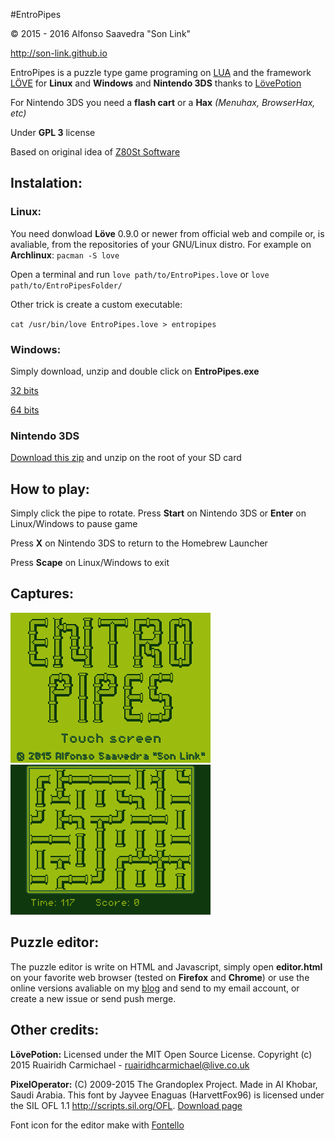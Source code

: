 #EntroPipes

© 2015 - 2016 Alfonso Saavedra "Son Link"

http://son-link.github.io

EntroPipes is a puzzle type game programing on [LUA](http://lua.org) and the framework [LÖVE](http://love2D.org) for **Linux** and **Windows** and **Nintendo 3DS** thanks to [LövePotion](https://github.com/VideahGams/LovePotion)

For Nintendo 3DS you need a **flash cart** or a **Hax** *(Menuhax, BrowserHax, etc)*

Under **GPL 3** license

Based on original idea of [Z80St Software](https://sites.google.com/site/z80stsoftware)


## Instalation:

### Linux:
You need donwload **Löve** 0.9.0 or newer from official web and compile or, is avaliable, from the repositories of your GNU/Linux distro. For example on **Archlinux**: `pacman -S love`

Open a terminal and run `love path/to/EntroPipes.love` or `love path/to/EntroPipesFolder/`

Other trick is create a custom executable:

`cat /usr/bin/love EntroPipes.love > entropipes`

### Windows:
Simply download, unzip and double click on **EntroPipes.exe**

[32 bits](https://dl.dropboxusercontent.com/u/58286032/juegos/EntroPipes/EntroPipes-win32.zip)

[64 bits](https://dl.dropboxusercontent.com/u/58286032/juegos/EntroPipes/EntroPipes-win64.zip)

### Nintendo 3DS

[Download this zip](https://dl.dropboxusercontent.com/u/58286032/juegos/EntroPipes/EntroPipes-3ds.zip) and unzip on the root of your SD card

## How to play:

Simply click the pipe to rotate.
Press **Start** on Nintendo 3DS or **Enter** on Linux/Windows to pause game

Press **X** on Nintendo 3DS to return to the Homebrew Launcher

Press **Scape** on Linux/Windows to exit

## Captures:

![Main Screen](img/main_screen.png)
![in game screen](ingame_screen.png)


## Puzzle editor:

The puzzle editor is write on HTML and Javascript, simply open **editor.html** on your favorite web browser (tested on **Firefox** and **Chrome**) or use the online versions avaliable on my [blog](http://son-link.github.io/entropipes_editor/) and send to my email account, or create a new issue or send push merge.


## Other credits:

**LövePotion:** Licensed under the MIT Open Source License.
Copyright (c) 2015 Ruairidh Carmichael - ruairidhcarmichael@live.co.uk

**PixelOperator:**
(C) 2009-2015 The Grandoplex Project.
Made in Al Khobar, Saudi Arabia.
This font by Jayvee Enaguas (HarvettFox96) is licensed under
the SIL OFL 1.1 <http://scripts.sil.org/OFL>.
[Download page](http://harvettfox96.deviantart.com/art/Pixel-Operator-1-5-0-568359556)

Font icon for the editor make with [Fontello](http://fontello.com)